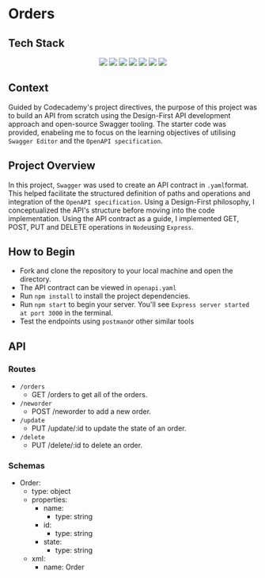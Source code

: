 # Orders

## Tech Stack

<div align="center">
  <img src="https://img.shields.io/badge/Swagger-85EA2D.svg?style=for-the-badge&logo=Swagger&logoColor=black" />
  <img src="https://img.shields.io/badge/OpenAPI%20Initiative-6BA539.svg?style=for-the-badge&logo=OpenAPI-Initiative&logoColor=white" />
  <img src="https://img.shields.io/badge/Node.js-339933.svg?style=for-the-badge&logo=nodedotjs&logoColor=white" />
  <img src="https://img.shields.io/badge/Nodemon-76D04B.svg?style=for-the-badge&logo=Nodemon&logoColor=white" />
  <img src="https://img.shields.io/badge/Express-000000.svg?style=for-the-badge&logo=Express&logoColor=white" />
  <img src="https://img.shields.io/badge/JavaScript-F7DF1E.svg?style=for-the-badge&logo=JavaScript&logoColor=black" />
  <img src="https://img.shields.io/badge/GitHub-181717.svg?style=for-the-badge&logo=GitHub&logoColor=white" />
</div> 

## Context

Guided by Codecademy's project directives, the purpose of this project was to build an API from scratch using the Design-First API development approach and open-source Swagger tooling. The starter code was provided, enabeling me to focus on the learning objectives of utilising `Swagger Editor` and the `OpenAPI specification`. 

## Project Overview
 
In this project, `Swagger` was used to create an API contract in `.yaml`format. This helped facilitate the structured definition of paths and operations and integration of the `OpenAPI specification`. Using a Design-First philosophy, I conceptualized the API's structure before moving into the code implementation. Using the API contract as a guide, I implemented GET, POST, PUT and DELETE operations in `Node`using `Express`.

## How to Begin

- Fork and clone the repository to your local machine and open the directory.  
- The API contract can be viewed in `openapi.yaml`
- Run `npm install` to install the project dependencies. 
- Run `npm start` to begin your server. You'll see `Express server started at port 3000` in the terminal. 
- Test the endpoints using `postman`or other similar tools

## API

### Routes

- `/orders`
  - GET /orders to get all of the orders.
- `/neworder`
  - POST /neworder to add a new order.
- `/update`
  - PUT /update/:id to update the state of an order.
- `/delete`
  - PUT /delete/:id to delete an order.
 
### Schemas

  - Order:
    - type: object
    - properties:
      - name:
        - type: string
      - id:
        - type: string
      - state:
        - type: string
    - xml:
      - name: Order